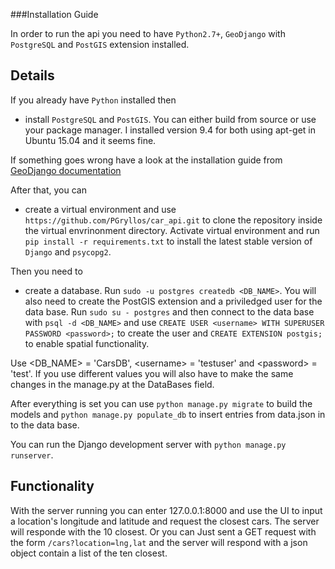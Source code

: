 ###Installation Guide

In order to run the api you need to have `Python2.7+`, `GeoDjango` with `PostgreSQL` and `PostGIS` extension installed.

Details
---

If you already have `Python` installed then 
* install `PostgreSQL` and `PostGIS`. You can either build from source or use your package manager. I installed version 9.4 for both using apt-get in Ubuntu 15.04 and it seems fine.

If something goes wrong have a look at the installation guide from [GeoDjango documentation](https://docs.djangoproject.com/en/1.8/ref/contrib/gis/install/postgis/)

After that, you can
* create a virtual environment and use `https://github.com/PGryllos/car_api.git` to clone the repository inside the virtual envrinonment directory. Activate virtual environment and run `pip install -r requirements.txt` to install the latest stable version of `Django` and `psycopg2`.

Then you need to 
* create a database. Run `sudo -u postgres createdb <DB_NAME>`. You will also need to create the PostGIS extension and a priviledged user for the data base. Run `sudo su - postgres` and then connect to the data base with `psql -d <DB_NAME>` and use `CREATE USER <username> WITH SUPERUSER PASSWORD <password>;` to create the user and `CREATE EXTENSION postgis;` to enable spatial functionality.

Use \<DB_NAME\> = 'CarsDB', \<username\> = 'testuser' and \<password\> = 'test'. If you use different values you will also have to make the same changes in the manage.py at the DataBases field.

After everything is set you can use `python manage.py migrate` to build the models and `python manage.py populate_db` to insert entries from data.json in to the data base.

You can run the Django development server with `python manage.py runserver`. 

Functionality
---

With the server running you can enter 127.0.0.1:8000 and use the UI to input a location's longitude and latitude and request the closest cars. The server will responde with the 10 closest. Or you can Just sent a GET request
with the form `/cars?location=lng,lat` and the server will respond with a json object contain a list of the ten closest.
